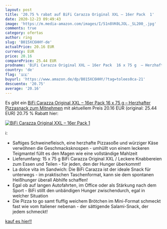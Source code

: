 ```yaml
---
layout: post
title: '20.75 % rabat auf BiFi Carazza Original XXL – 16er Pack  1'
date: 2020-12-23 09:49:43
image: 'https://m.media-amazon.com/images/I/51n8VK0LJOL._SL200_.jpg'
comments: true
category: ofertas
author: ring
slug: 'B015XC6HHY-de'
actualPrice: 20.16 EUR
currency: EUR
price: 20.16
comparePrice: 25.44 EUR
prodname: 'BiFi Carazza Original XXL – 16er Pack  16 x 75 g  – Herzhafter Pizzasnack zum Mitnehmen'
country: 'de'
flag: '🇩🇪'
buyurl: 'https://www.amazon.de/dp/B015XC6HHY/?tag=tolees0ca-21'
descuento: '20.75'
average: '20.16'
---
```


Es gibt ein [BiFi Carazza Original XXL – 16er Pack  16 x 75 g  – Herzhafter Pizzasnack zum Mitnehmen](https://www.amazon.de/dp/B015XC6HHY/?tag=tolees0ca-21) mit aktuellem Preis 20.16 EUR (original: 25.44 EUR) 20.75 % Rabatt hier:

[![BiFi Carazza Original XXL – 16er Pack  1](https://m.media-amazon.com/images/I/51n8VK0LJOL._SL200_.jpg)](https://www.amazon.de/dp/B015XC6HHY/?tag=tolees0ca-21)

ℹ️:

- Saftiges Schweinefleisch, eine herzhafte Pizzasoße und würziger Käse verwöhnen die Geschmacksknospen - umhüllt von einem leckeren Teigmantel füllt es den Magen wie eine vollständige Mahlzeit
- Lieferumfang: 15 x 75 g BiFi Carazza Original XXL / Leckere Knabbereien zum Essen und Teilen - für jeden, den der Hunger überkommt!
- La dolce vita im Sandwich: Die BiFi Carazza ist der ideale Snack für unterwegs - im praktischen Taschenformat, kann sie dem spontanen Heißhunger überall Abhilfe schaffen!
- Egal ob auf langen Autofahrten, im Office oder als Stärkung nach dem Sport - BiFi stillt den unbändigen Hunger zwischendurch, egal in welcher Situation
- Die Pizza to go samt fluffig weichem Brötchen im Mini-Format schmeckt fast wie vom Italiener nebenan - der sättigende Salami-Snack, der jedem schmeckt!

[kauf es hier!!](https://www.amazon.de/dp/B015XC6HHY/?tag=tolees0ca-21)
